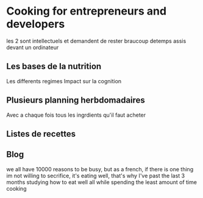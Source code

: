 # Cooking for entrepreneurs and developers

les 2 sont intellectuels et demandent de rester braucoup detemps assis devant un ordinateur




## Les bases de la nutrition

Les differents regimes
Impact sur la cognition


## Plusieurs planning herbdomadaires

Avec a chaque fois tous les ingrdients qu'il faut acheter


## Listes de recettes


## Blog

we all have 10000 reasons to be busy, but as a french, if there is one thing im not willing to secrifice, it's eating well, that's why I've past the last 3 months studying how to eat well all while spending the least amount of time cooking
